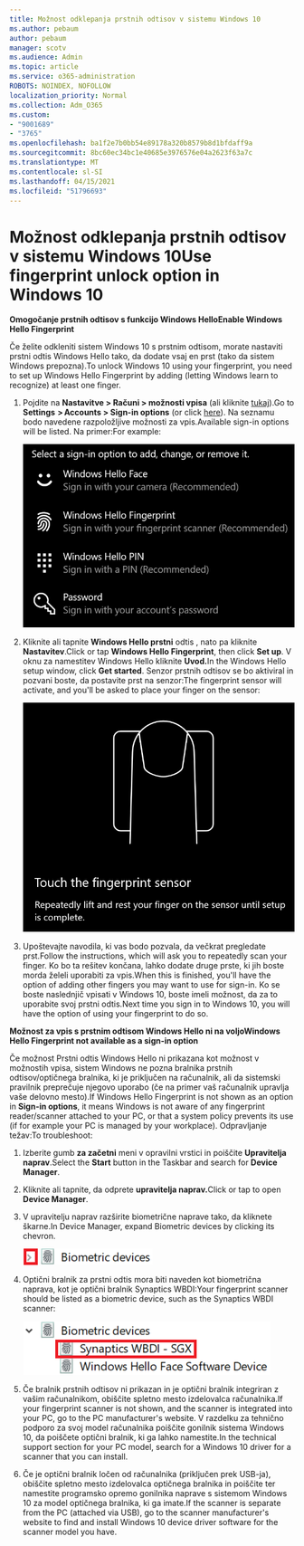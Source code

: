 ```yaml
---
title: Možnost odklepanja prstnih odtisov v sistemu Windows 10
ms.author: pebaum
author: pebaum
manager: scotv
ms.audience: Admin
ms.topic: article
ms.service: o365-administration
ROBOTS: NOINDEX, NOFOLLOW
localization_priority: Normal
ms.collection: Adm_O365
ms.custom:
- "9001689"
- "3765"
ms.openlocfilehash: ba1f2e7b0bb54e89178a320b8579b8d1bfdaff9a
ms.sourcegitcommit: 8bc60ec34bc1e40685e3976576e04a2623f63a7c
ms.translationtype: MT
ms.contentlocale: sl-SI
ms.lasthandoff: 04/15/2021
ms.locfileid: "51796693"
---
```

# <a name="use-fingerprint-unlock-option-in-windows-10"></a><span data-ttu-id="43da8-102">Možnost odklepanja prstnih odtisov v sistemu Windows 10</span><span class="sxs-lookup"><span data-stu-id="43da8-102">Use fingerprint unlock option in Windows 10</span></span>

<span data-ttu-id="43da8-103">**Omogočanje prstnih odtisov s funkcijo Windows Hello**</span><span class="sxs-lookup"><span data-stu-id="43da8-103">**Enable Windows Hello Fingerprint**</span></span>

<span data-ttu-id="43da8-104">Če želite odkleniti sistem Windows 10 s prstnim odtisom, morate nastaviti prstni odtis Windows Hello tako, da dodate vsaj en prst (tako da sistem Windows prepozna).</span><span class="sxs-lookup"><span data-stu-id="43da8-104">To unlock Windows 10 using your fingerprint, you need to set up Windows Hello Fingerprint by adding (letting Windows learn to recognize) at least one finger.</span></span> 

1. <span data-ttu-id="43da8-105">Pojdite na **Nastavitve > Računi > možnosti vpisa** (ali kliknite [tukaj](ms-settings:signinoptions?activationSource=GetHelp)).</span><span class="sxs-lookup"><span data-stu-id="43da8-105">Go to **Settings  > Accounts > Sign-in options** (or click [here](ms-settings:signinoptions?activationSource=GetHelp)).</span></span> <span data-ttu-id="43da8-106">Na seznamu bodo navedene razpoložljive možnosti za vpis.</span><span class="sxs-lookup"><span data-stu-id="43da8-106">Available sign-in options will be listed.</span></span> <span data-ttu-id="43da8-107">Na primer:</span><span class="sxs-lookup"><span data-stu-id="43da8-107">For example:</span></span>

    ![Možnosti vpisa.](media/sign-in-options.png)

2. <span data-ttu-id="43da8-109">Kliknite ali tapnite **Windows Hello prstni** odtis , nato pa kliknite **Nastavitev**.</span><span class="sxs-lookup"><span data-stu-id="43da8-109">Click or tap **Windows Hello Fingerprint**, then click **Set up**.</span></span> <span data-ttu-id="43da8-110">V oknu za namestitev Windows Hello kliknite **Uvod.**</span><span class="sxs-lookup"><span data-stu-id="43da8-110">In the Windows Hello setup window, click **Get started**.</span></span> <span data-ttu-id="43da8-111">Senzor prstnih odtisov se bo aktiviral in pozvani boste, da postavite prst na senzor:</span><span class="sxs-lookup"><span data-stu-id="43da8-111">The fingerprint sensor will activate, and you'll be asked to place your finger on the sensor:</span></span>

   ![Senzor prstnih odtisov.](media/fingerprint-sensor.png)

3. <span data-ttu-id="43da8-113">Upoštevajte navodila, ki vas bodo pozvala, da večkrat pregledate prst.</span><span class="sxs-lookup"><span data-stu-id="43da8-113">Follow the instructions, which will ask you to repeatedly scan your finger.</span></span> <span data-ttu-id="43da8-114">Ko bo ta rešitev končana, lahko dodate druge prste, ki jih boste morda želeli uporabiti za vpis.</span><span class="sxs-lookup"><span data-stu-id="43da8-114">When this is finished, you'll have the option of adding other fingers you may want to use for sign-in.</span></span> <span data-ttu-id="43da8-115">Ko se boste naslednjič vpisati v Windows 10, boste imeli možnost, da za to uporabite svoj prstni odtis.</span><span class="sxs-lookup"><span data-stu-id="43da8-115">Next time you sign in to Windows 10, you will have the option of using your fingerprint to do so.</span></span>

<span data-ttu-id="43da8-116">**Možnost za vpis s prstnim odtisom Windows Hello ni na voljo**</span><span class="sxs-lookup"><span data-stu-id="43da8-116">**Windows Hello Fingerprint not available as a sign-in option**</span></span>

<span data-ttu-id="43da8-117">Če možnost Prstni odtis Windows Hello ni prikazana kot možnost v možnostih vpisa, sistem Windows ne pozna bralnika prstnih odtisov/optičnega bralnika, ki je priključen na računalnik, ali da sistemski pravilnik preprečuje njegovo uporabo (če na primer vaš računalnik upravlja vaše delovno mesto).</span><span class="sxs-lookup"><span data-stu-id="43da8-117">If Windows Hello Fingerprint is not shown as an option in **Sign-in options**, it means Windows is not aware of any fingerprint reader/scanner attached to your PC, or that a system policy prevents its use (if for example your PC is managed by your workplace).</span></span> <span data-ttu-id="43da8-118">Odpravljanje težav:</span><span class="sxs-lookup"><span data-stu-id="43da8-118">To troubleshoot:</span></span> 

1. <span data-ttu-id="43da8-119">Izberite gumb **za začetni** meni v opravilni vrstici in poiščite **Upravitelja naprav**.</span><span class="sxs-lookup"><span data-stu-id="43da8-119">Select the **Start** button in the Taskbar and search for **Device Manager**.</span></span>

2. <span data-ttu-id="43da8-120">Kliknite ali tapnite, da odprete **upravitelja naprav.**</span><span class="sxs-lookup"><span data-stu-id="43da8-120">Click or tap to open **Device Manager**.</span></span>

3. <span data-ttu-id="43da8-121">V upravitelju naprav razširite biometrične naprave tako, da kliknete škarne.</span><span class="sxs-lookup"><span data-stu-id="43da8-121">In Device Manager, expand Biometric devices by clicking its chevron.</span></span>

   ![Biometrične naprave.](media/biometric-devices.png)

4. <span data-ttu-id="43da8-123">Optični bralnik za prstni odtis mora biti naveden kot biometrična naprava, kot je optični bralnik Synaptics WBDI:</span><span class="sxs-lookup"><span data-stu-id="43da8-123">Your fingerprint scanner should be listed as a biometric device, such as the Synaptics WBDI scanner:</span></span>

   ![Biometrične naprave.](media/biometric-devices-expanded.png)

5. <span data-ttu-id="43da8-125">Če bralnik prstnih odtisov ni prikazan in je optični bralnik integriran z vašim računalnikom, obiščite spletno mesto izdelovalca računalnika.</span><span class="sxs-lookup"><span data-stu-id="43da8-125">If your fingerprint scanner is not shown, and the scanner is integrated into your PC, go to the PC manufacturer's website.</span></span> <span data-ttu-id="43da8-126">V razdelku za tehnično podporo za svoj model računalnika poiščite gonilnik sistema Windows 10, da poiščete optični bralnik, ki ga lahko namestite.</span><span class="sxs-lookup"><span data-stu-id="43da8-126">In the technical support section for your PC model, search for a Windows 10 driver for a scanner that you can install.</span></span>

6. <span data-ttu-id="43da8-127">Če je optični bralnik ločen od računalnika (priključen prek USB-ja), obiščite spletno mesto izdelovalca optičnega bralnika in poiščite ter namestite programsko opremo gonilnika naprave s sistemom Windows 10 za model optičnega bralnika, ki ga imate.</span><span class="sxs-lookup"><span data-stu-id="43da8-127">If the scanner is separate from the PC (attached via USB), go to the scanner manufacturer's website to find and install Windows 10 device driver software for the scanner model you have.</span></span>
